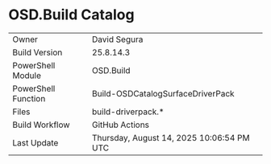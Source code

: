 ﻿# OSD.Build Catalog

| | |
|-|-|
| Owner | David Segura |
| Build Version | 25.8.14.3 |
| PowerShell Module | OSD.Build |
| PowerShell Function | Build-OSDCatalogSurfaceDriverPack |
| Files | build-driverpack.* |
| Build Workflow | GitHub Actions |
| Last Update | Thursday, August 14, 2025 10:06:54 PM UTC |
